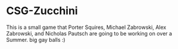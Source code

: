 # CSG-Zucchini
This is a small game that Porter Squires, Michael Zabrowski, Alex Zabrowski, and Nicholas Pautsch are going to be working on over a Summer.
big gay balls
:)
